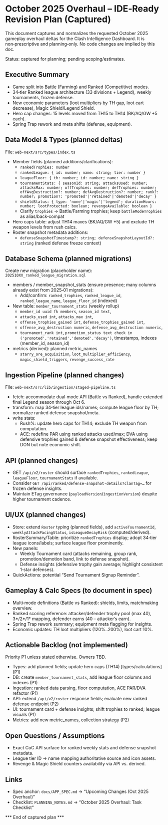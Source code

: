 # October 2025 Overhaul – IDE‑Ready Revision Plan (Captured)

This document captures and normalizes the requested October 2025 gameplay overhaul deltas for the Clash Intelligence Dashboard. It is non‑prescriptive and planning‑only. No code changes are implied by this doc.

Status: captured for planning; pending scoping/estimates.

## Executive Summary
- Game split into Battle (Farming) and Ranked (Competitive) modes.
- 34‑tier Ranked league architecture (33 divisions + Legend), weekly tournaments, frozen defense.
- New economic parameters (loot multipliers by TH gap, loot cart decrease), Magic Shield/Legend Shield.
- Hero cap changes: 15 levels moved from TH15 to TH14 (BK/AQ/GW +5 each).
- Spring Trap rework and meta shifts (defense, equipment).

## Data Model & Types (planned deltas)
File: `web-next/src/types/index.ts`
- Member fields (planned additions/clarifications):
  - `rankedTrophies: number`
  - `rankedLeague: { id: number; name: string; tier: number }`
  - `leagueFloor: { th: number; id: number; name: string }`
  - `tournamentStats: { seasonId: string; attacksUsed: number; attacksMax: number; offTrophies: number; defTrophies: number; offAvgDestruction?: number; defAvgDestruction?: number; rank?: number; promotion?: 'promoted'|'retained'|'demoted'|'decay' }`
  - `shieldStatus: { type: 'none'|'magic'|'legend'; durationHours: number; lootProtected: boolean; revengeAvailable: boolean }`
  - Clarify `trophies` → Battle/Farming trophies; keep `battleModeTrophies` as alias/back‑compat
- Hero caps table: adjust TH14 maxes (BK/AQ/GW +5) and exclude TH weapon levels from rush calcs.
- Roster snapshot metadata additions:
  - `defenseSnapshotTimestamp?: string; defenseSnapshotLayoutId?: string` (ranked defense freeze context)

## Database Schema (planned migrations)
Create new migration (placeholder name): `202510XX_ranked_league_migration.sql`
- members / member_snapshot_stats (ensure presence; many columns already exist from 2025‑01 migrations):
  - Add/confirm: `ranked_trophies`, `ranked_league_id`, `ranked_league_name`, `league_floor_id` (indexed)
- New table: `member_tournament_stats` (weekly rollup)
  - `member_id uuid fk members`, `season_id text`,
  - `attacks_used int`, `attacks_max int`,
  - `offense_trophies_gained int`, `defense_trophies_gained int`,
  - `offense_avg_destruction numeric`, `defense_avg_destruction numeric`,
  - `tournament_rank int`, `promotion_status text check in ('promoted','retained','demoted','decay')`, timestamps, indexes (member_id, season_id)
- metrics (derived): planned metric_names
  - `starry_ore_acquisition`, `loot_multiplier_efficiency`, `magic_shield_triggers`, `revenge_success_rate`

## Ingestion Pipeline (planned changes)
File: `web-next/src/lib/ingestion/staged-pipeline.ts`
- fetch: accommodate dual‑mode API (Battle vs Ranked), handle extended final Legend season through Oct 6.
- transform: map 34‑tier league ids/names; compute league floor by TH; normalize ranked defense snapshot/meta.
- write stats: 
  - Rush%: update hero caps for TH14; exclude TH weapon from computation.
  - ACE: redefine PAR using ranked attacks used/max; DVA using defensive trophies gained & defense snapshot effectiveness; keep DON but note economic shift.

## API (planned changes)
- GET `/api/v2/roster` should surface `rankedTrophies`, `rankedLeague`, `leagueFloor`, `tournamentStats` if available.
- Consider `GET /api/ranked/defense-snapshot-details?clanTag=…` for frozen defense insights.
- Maintain ETag governance (`payloadVersion`/`ingestionVersion`) despite higher tournament cadence.

## UI/UX (planned changes)
- Store: extend `Roster` typing (planned fields), add `activeTournamentId`, `weeklyAttackPacingStatus`, `isLeagueDecayRisk` (computed/derived).
- RosterSummary/Table: prioritize `rankedTrophies` display; adopt 34‑tier league icons/labels; surface league floor prominently.
- New panels: 
  - Weekly Tournament card (attacks remaining, group rank, promotion/demotion band, link to defense snapshot).
  - Defense insights (defensive trophy gain average; highlight consistent 1‑star defenses).
- QuickActions: potential “Send Tournament Signup Reminder”.

## Gameplay & Calc Specs (to document in spec)
- Multi‑mode definitions (Battle vs Ranked): shields, limits, matchmaking overview.
- Ranked scoring reference: attacker/defender trophy pool (max 40), 3*/2*/1* mapping, defender earns (40 – attacker’s earn).
- Spring Trap rework summary; equipment meta flagging for insights.
- Economic updates: TH loot multipliers (120%..200%), loot cart 10%.

## Actionable Backlog (not implemented)
Priority P1 unless stated otherwise. Owners TBD.
- Types: add planned fields; update hero caps (TH14) [types/calculations] (P1)
- DB: create `member_tournament_stats`, add league floor columns and indexes (P1)
- Ingestion: ranked data parsing, floor computation, ACE PAR/DVA refactor (P1)
- API: extend `/api/v2/roster` response fields; evaluate new ranked defense endpoint (P2)
- UI: tournament card + defense insights; shift trophies to ranked; league visuals (P1)
- Metrics: add new metric_names, collection strategy (P2)

## Open Questions / Assumptions
- Exact CoC API surface for ranked weekly stats and defense snapshot metadata.
- League tier ID → name mapping authoritative source and icon assets.
- Revenge & Magic Shield counters availability via API vs. derived.

## Links
- Spec anchor: `docs/APP_SPEC.md` → “Upcoming Changes (Oct 2025 Overhaul)”
- Checklist: `PLANNING_NOTES.md` → “October 2025 Overhaul: Task Checklist”

*** End of captured plan ***

